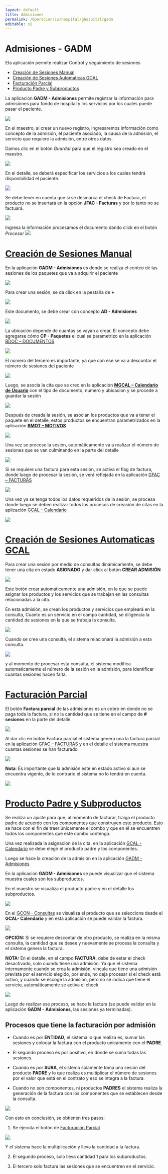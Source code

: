 ```yaml
---
layout: default
title: Admisiones
permalink: /Operacion/is/hospital/ghospital/gadm
editable: si
---
```


# Admisiones - GADM

Eta aplicación permite realizar Control y seguimiento de sesiones

* [Creación de Sesiones Manual](http://docs.oasiscom.com/Operacion/is/hospital/ghospital/gadm#creación-de-sesiones-manual)
* [Creación de Sesiones Automaticas GCAL](http://docs.oasiscom.com/Operacion/is/hospital/ghospital/gadm#creación-de-sesiones-automaticas-gcal)
* [Facturación Parcial](http://docs.oasiscom.com/Operacion/is/hospital/ghospital/gadm#facturación-parcial)
* [Producto Padre y Subproductos](http://docs.oasiscom.com/Operacion/is/hospital/ghospital/gadm#producto-padre-y-subproductos)

La aplicación **GADM - Admisiones** permite registrar la información para admisiones para fondo de hospital y los servicios por los cuales puede pasar el paciente.  

![](gadm.png)

En el maestro, al crear un nuevo registro, ingresaremos información como concepto de la admisión, el paciente asociado, la causa de la admisión, el servicio que requiere la admisión, entre otros datos.  

Damos clic en el botón _Guardar_ para que el registro sea creado en el maestro.  

![](gadm1.png)

En el detalle, se deberá especificar los servicios a los cuales tendrá disponibilidad el paciente.  

![](gadm2.png)

Se debe tener en cuenta que si se desmarca el check de Factura, el producto no se insertará en la opción **JFAC - Facturas** y por lo tanto no se factuará.  

![](gadm3.png)

Ingresa la información procesamos el documento dando click en el botón _Procesar_ ![](procesar.png).  

# [Creación de Sesiones Manual](http://docs.oasiscom.com/Operacion/is/hospital/ghospital/gadm#creación-de-sesiones-manual)


En la aplicación **GADM - Admisiones** es donde se realiza el conteo de las sesiones de los paquetes que va a adquirir el paciente

![](gadm12.png)

Para crear una sesión, se da click en la pestaña de **+** 

![](gadm4.png)

Este documento, se debe crear con concepto **AD - Admisiones**

![](gadm5.png)

La ubicación depende de cuantas se vayan a crear, El concepto debe agregarse cómo **CP - Paquetes** el cual se parametrizo en la aplicación [BDOC – DOCUMENTOS](https://docs.oasiscom.com/Capacitacion/Empower/parametrizacionbdoc)



![](gadm6.png)

El número del tercero es importante, ya que con ese se va a descontar el número de sesiones del paciente

![](gadm8.png)

Luego, se asocia la cita que se creo en la aplicación **[MGCAL – Calendario de Usuario](https://docs.oasiscom.com/Operacion/is/hospital/gcita/mgcal)** con el tipo de documento, numero y ubicacion y se procede a guardar la sesión

![](gadm13.png)

Después de creada la sesión, se asocian los productos que va a tener el paquete en el detalle, estos productos se encuentran parametrizados en la aplicación **[BMOT – MOTIVOS](https://docs.oasiscom.com/Capacitacion/Empower/parametrizacionbdoc)**

![](gadm9.png)

Una vez se procese la sesión, automáticamente va a realizar el número de sesiones que se van culminando en la parte del detalle

![](gadm10.png)

Si se requiere una factura para esta sesión, se activa el flag de factura, donde luego de procesar la sesión, se verá reflejada en la aplicación [GFAC – FACTURAS](https://docs.oasiscom.com/Operacion/is/hospital/gfacturacion/gfac)

![](gadm12.png)

Una vez ya se tenga todos los datos requeridos de la sesión, se procesa donde luego se deben realizar todos los procesos de creación de citas en la aplicación [GCAL – Calendario](https://docs.oasiscom.com/Operacion/is/hospital/gcita/gcal)

![](gadm11.png)

# [Creación de Sesiones Automaticas GCAL](http://docs.oasiscom.com/Operacion/is/hospital/ghospital/gadm#creación-de-sesiones-automaticas-gcal)

Para crear una sesión por medio de consultas dinámicamente, se debe tener una cita en estado **ASIGNADO** y dar click al botón **CREAR ADMISIÓN**

![](gadm14.png)

Este botón crear automáticamente una admisión, en la que se puede asignar los productos y los servicios que se trabajan en las consultas relacionadas a la cita.

En esta admisión, se crean los productos y servicios que empleará en la consulta, Cuanto es un servicio en el campo cantidad, se diligencia la cantidad de sesiones en la que se trabaja la consulta.

![](gadm15.png)

Cuando se cree una consulta, el sistema relacionará la admisión a esta consulta.

![](gadm16.png)

y al momento de procesar esta consulta, el sistema modifica automaticamente el número de la sesión en la admisión, para identificar cuantas sesiones hacen falta.

# [Facturación Parcial](http://docs.oasiscom.com/Operacion/is/hospital/ghospital/gadm#facturación-parcial)

El botón **Factura parcial** de las admisiones es un cobro en donde no se paga toda la factura, si no la cantidad que se tiene en el campo de **# sesiones** en la parte del detalle.

![](gadm17.png)

Al dar clic en botón Factura parcial el sistema genera una la factura parcial en la aplicación [GFAC – FACTURAS](https://docs.oasiscom.com/Operacion/is/hospital/gfacturacion/gfac) y en el detalle el sistema muestra cuantas sesiones se han facturado.

![](gadm18.png)

**Nota**: Es importante que la admisión este en estado activo si aun se encuentra vigente, de lo contrario el sistema no lo tendrá en cuenta.

![](gadm19.png)

# [Producto Padre y Subproductos](http://docs.oasiscom.com/Operacion/is/hospital/ghospital/gadm#producto-padre-y-subproductos)

Se realiza un ajuste para que, al momento de facturar, traiga el producto padre de acuerdo con los componentes que construyen este producto. Esto se hace con el fin de traer únicamente el combo y que en él se encuentren todos los componentes que este combo contenga. 

Una vez realizada la asignación de la cita, en la aplicación [GCAL - Calendario](https://docs.oasiscom.com/Operacion/is/hospital/gcita/gcal) se debe elegir el producto padre y los componentes. 

Luego se hace la creación de la admisión en la aplicación [GADM - Admisiones](https://docs.oasiscom.com/Operacion/is/hospital/ghospital/gadm) 

En la aplicación **GADM - Admisiones** se puede visualizar que el sistema muestra cuales son los subproductos. 

En el maestro se visualiza el producto padre y en el detalle los subproductos. 

![](gadm20.png)

En el [GCON - Consultas](https://docs.oasiscom.com/Operacion/is/hospital/gconsulta/gcon) se visualiza el producto que se selecciona desde el **GCAL- Calendario**  y en esta aplicación se puede validar la factura.   

![](gadm21.png)

**OPCIÓN:** Si se requiere descontar de otro producto, se realiza en la misma consulta, la cantidad que se desee y nuevamente se procesa la consulta y el sistema genera la factura.

**NOTA:** En el detalle, en el campo **FACTURA**, debe de estar el check desactivado, solo cuando tiene una admisión. Ya que el sistema internamente cuando se crea la admisión, vincula que tiene una admisión prevista por el servicio elegido, por ende, no deja procesar si el check está activo, y cuando se escoge la admisión, pero no se indica que tiene el servicio, automáticamente se activa el check. 

![](gadm22.png)

Luego de realizar ese proceso, se hace la factura (se puede validar en la aplicación **GADM - Admisiones**, las sesiones ya terminadas).

## Procesos que tiene la facturación por admisión

- Cuando es por **ENTIDAD**, el sistema lo que realiza es, sumar las sesiones y colocar la factura con el producto unicamente con el **PADRE**.

- El segundo proceso es por positivo, en donde se suma todas las sesiones.

- Cuando es por **SURA**, el sistema solamente toma una sesión del producto **PADRE** y lo que realiza es multiplicar el número de sesiones por el valor que está en el contrato y eso se integra a la factura. 

- Cuando no son componentes, ni productos **PADRES** el sistema realiza la generación de la factura con los componentes que se establecen desde la consulta. 

![](gadm23.png)

Con esto en conclusión, se obtienen tres pasos: 

1. Se ejecuta el botón de [Facturación Parcial](https://docs.oasiscom.com/Operacion/is/hospital/ghospital/gadm#facturaci%C3%B3n-parcial) 

![](gadm24.png)

Y el sistema hace la multiplicación y lleva la cantidad a la factura. 

2. El segundo proceso, solo lleva cantidad 1 para los subproductos. 

3. El tercero solo factura las sesiones que se encuentren en el servicio.  



